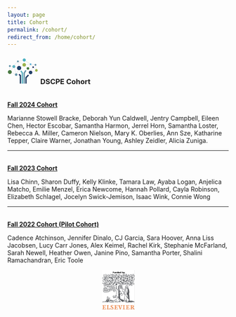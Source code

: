 ```yaml
---
layout: page
title: Cohort
permalink: /cohort/
redirect_from: /home/cohort/
---
```



### <img src="/images/logos/DSCPElogo2.png"> <b>DSCPE Cohort</b>

<br>
<b> <ins>Fall 2024 Cohort </ins> </b>

 
Marianne Stowell Bracke, Deborah Yun Caldwell, Jentry Campbell, Eileen Chen, Hector Escobar, Samantha Harmon, Jerrel Horn, Samantha Loster, Rebecca A. Miller, Cameron Nielson, Mary K. Oberlies, Ann Sze, Katharine Tepper, Claire Warner, Jonathan Young, Ashley Zeidler, Alicia Zuniga.


----

<br>
<b> <ins> Fall 2023 Cohort </ins></b>

 
 Lisa Chinn, Sharon Duffy, Kelly Klinke, Tamara Law, Ayaba Logan, Anjelica Matcho, Emilie Menzel, Erica Newcome, Hannah Pollard, Cayla Robinson, Elizabeth Schlagel, Jocelyn Swick-Jemison, Isaac Wink, Connie Wong

----

<br>
<b> <ins>Fall 2022 Cohort (Pilot Cohort) </ins></b>

 
 Cadence Atchinson, Jennifer Dinalo, CJ Garcia, Sara Hoover, Anna Liss Jacobsen, Lucy Carr Jones, Alex Keimel, Rachel Kirk, Stephanie McFarland, Sarah Newell, Heather Owen, Janine Pino, Samantha Porter, Shalini Ramachandran, Eric Toole


 <body>
    <div class="logo-container">
        <a href="https://www.elsevier.com" target="_blank"></a>
         <p align="center"> <img src="images/logos/elsevier-logo1.png" alt="Elsevier Logo" width="75"></p>
         
